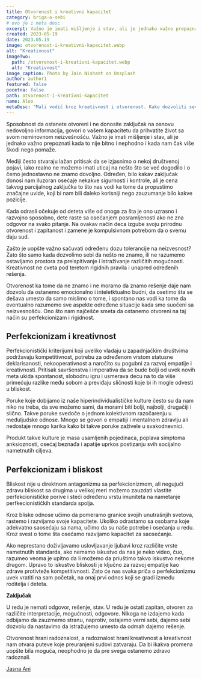```yaml
---
title: Otvorenost i kreativni kapacitet
category: briga-o-sebi
# ovo je i meta desc
excerpt: Važno je imati mišljenje i stav, ali je jednako važno prepoznati kada to nije bitno i nephodno i kada nam čak više škodi nego pomaže.
created: 2023-05-19
date: 2023.05.19
image: otvorenost-i-kreativni-kapacitet.webp
alt: "Kreativnost"
imageTwo:
  path: /otvorenost-i-kreativni-kapacitet.webp
  alt: "Kreativnost"
image_caption: Photo by Jain Nishant on Unsplash
author: author1
featured: false
pocetna: false
path: otvorenost-i-kreativni-kapacitet
name: Aloo
metaDesc: "Mali vodič kroz kreativnost i otvorenost. Kako dozvoliti sevi da budete otvoreni ka neizvesnosti? Ako nemamo dovoljno informacija, odabiranje strane i formiranje stava u vezi sa svim što nas okružuje nije neophodno."
---
```


Sposobnost da ostanete otvoreni i ne donosite zaključak na osnovu nedovoljno informacija, govori o vašem kapacitetu da prihvatite život sa svom neminovnom neizvešnošću. Važno je imati mišljenje i stav, ali je jednako važno prepoznati kada to nije bitno i nephodno i kada nam čak više škodi nego pomaže. 

Mediji često stvaraju lažan pritisak da se izjasnimo o nekoj društvenoj pojavi, iako realno ne možemo imati uticaj na nešto što se već dogodilo i o čemo jednostavno ne znamo dovoljno. Određen, bilo kakav zaključak donosi nam iluzoran osećaje nekakve sigurnosti i kontrole, ali je cena takvog parcijalnog zaključka to što nas vodi ka tome da propustimo značajne uvide, koji bi nam bili daleko korisniji nego zauzumanje bilo kakve pozicije. 

Kada odrasli očekuje od deteta više od onoga za šta je ono uzrasno i razvojno sposobno, dete raste sa osećanjem posramljenosti ako ne zna odgovor na svako pitanje. Na ovakav način deca izgube svoju prirodnu otvorenost i zapitanost i zamene je kompulsivnom potrebom da o svemu daju sud. 

Zašto je uopšte važno sačuvati određenu dozu tolerancije na neizvesnost? Zato što samo kada dozvolimo sebi da nešto ne znamo, ili ne razumemo ostavljamo prostora za preispitivanje i istraživanje različitih mogućnosti. Kreativnost ne cveta pod teretom rigidnih pravila i unapred određenih rešenja. 

Otvorenost ka tome da ne znamo i ne moramo da znamo rešenje daje nam dozvolu da ostanemo emocionalno i inteletktualno budni, da osetimo šta se dešava umesto da samo mislimo o tome, i spontano nas vodi ka tome da eventualno razumemo sve aspekte određene situacije kada smo suočeni sa neizvesnošću. Ono što nam najčešće smeta da ostanemo otvoreni na taj način su perfekcionizam i rigidnost. 

## Perfekcionizam i kreativnost 

Perfekcionistički kriterijumi koji uveliko vladaju u zapadnjačkim društvima podržavaju kompetitivnost, potrebu za određenom vrstom statusne deklarisanosti, nekooperativnost a naročito su pogubni za razvoj empatije i kreativnosti. Pritisak savršenstva i imperativa da se bude bolji od uvek novih meta ukida spontanost, slobodnu igru i usmerava decu na to da više primećuju razlike među sobom a previđaju sličnosti koje bi ih mogle odvesti u bliskost. 

Poruke koje dobijamo iz naše hiperindividualističke kulture često su da nam niko ne treba, da sve možemo sami, da morami biti bolji, najbolji, drugačiji i slično. Takve poruke svedoče o jednom kolektivnom razočarenju u međuljudske odnose. Mnogo se govori o empatiji i mentalnom zdravlju ali nedostaje mnogo karika kako bi takve poruke zaživele u svakodnevnici. 

Produkt takve kulture je masa usamljenih pojedinaca, poplava simptoma anksioznosti, osećaj beznađa i apatije uprkos postizanju svih socijalno nametnutih ciljeva. 

## Perfekcionizam i bliskost 

Bliskost nije u direktnom antagonizmu sa perfekcionizmom, ali negujući zdravu bliskost sa drugima u velikoj meri možemo zauzdati vlastite perfekcionističke porive i steći određenu vrstu imuniteta na nametanje perfkecionističkih standarda spolja. 

Kroz bliske odnose učimo da pomeramo granice svojih unutrašnjih svetova, rastemo i razvijamo svoje kapacitete. Ukoliko odrastamo sa osobama koje adekvatno saosećaju sa nama, učimo da su naše potrebe i osećanja u redu. Kroz svest o tome šta osećamo razvijamo kapacitet za saosećanje.  

Ako neprestano doživljavamo uslovljavanje ljubavi kroz različite vrste nametnutih standarda, ako nemamo iskustvo da nas je neko video, čuo, razumeo veoma je upitno da li možemo da priuštimo takvo iskustvo nekome drugom. Upravo to iskustvo bliskosti je ključno za razvoj empatije kao zdrave protivteže kompetitivnosti. Zato će nas svaka priča o perfekcionizmu uvek vratiti na sam početak, na onaj prvi odnos koji se gradi između roditelja i deteta. 

**Zaključak**

U redu je nemati odgovor, rešenje, stav. U redu je ostati zapitan, otvoren za različite interpretacije, mogućnosti, odgovore. Nikoga ne izdajemo kada odbijamo da zauzmemo stranu, naprotiv, ostajemo verni sebi, dajemo sebi dozvolu da nastavimo da istražujemo umesto da odmah dajemo rešenje. 

Otvorenost hrani radoznalost, a radoznalost hrani kreativnost a kreativnost nam otvara puteve koje preuranjeni sudovi zatvaraju. Da bi ikakva promena uopšte bila moguća, neophodno je da pre svega ostanemo zdravo radoznali. 


[Jasna Ani](https://www.linkedin.com/in/jasna-ani-25670a90/)








